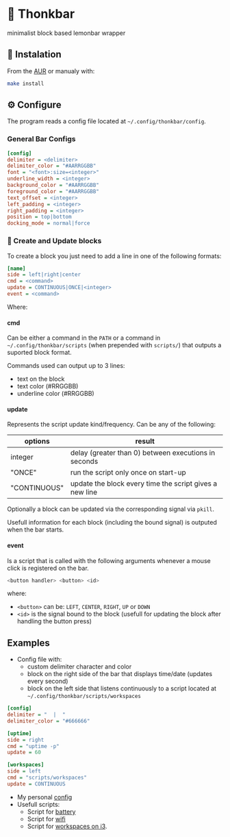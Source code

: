 # 🤔 Thonkbar

minimalist block based lemonbar wrapper
## :link: Instalation

From the [AUR](https://aur.archlinux.org/packages/thonkbar-git/) or manualy
with:

```bash
make install
```

## ⚙️ Configure

The program reads a config file located at `~/.config/thonkbar/config`.


### General Bar Configs

```ini
[config]
delimiter = <delimiter>
delimiter_color = "#AARRGGBB"
font = "<font>:size=<integer>"
underline_width = <integer>
background_color = "#AARRGGBB"
foreground_color = "#AARRGGBB"
text_offset = <integer>
left_padding = <integer>
right_padding = <integer>
position = top|bottom
docking_mode = normal|force
```

### 📡 Create and Update blocks

To create a block you just need to add a line in one of the following formats:

```ini
[name]
side = left|right|center
cmd = <command>
update = CONTINUOUS|ONCE|<integer>
event = <command>
```

Where:
#### cmd

Can be either a command in the `PATH` or a command in
`~/.config/thonkbar/scripts` (when prepended with `scripts/`) that outputs a suported block format.

Commands used can output up to 3 lines:
 - text on the block
 - text color (#RRGGBB)
 - underline color (#RRGGBB)

#### update

Represents the script update kind/frequency. Can be any of the following:

| options      | result                                                  |
| ------------ | --------------------------------------------------------|
| integer      | delay (greater than 0) between executions in seconds    |
| "ONCE"       | run the script only once on start-up                    |
| "CONTINUOUS" | update the block every time the script gives a new line |

Optionally a block can be updated via the corresponding signal via `pkill`.

Usefull information for each block (including the bound signal) is outputed when
the bar starts.

#### event
Is a script that is called with the following arguments whenever a mouse click
is registered on the bar.

```bash
<button handler> <button> <id>
```

where:
 - `<button>` can be: `LEFT`, `CENTER`, `RIGHT`, `UP` or `DOWN`
 - `<id>` is the signal bound to the block (usefull for updating the block after
     handling the button press)

## Examples

* Config file with:
  * custom delimiter character and color
  * block on the right side of the bar that displays time/date (updates every second)
  * block on the left side that listens continuously to a script located at `~/.config/thonkbar/scripts/workspaces`

```ini
[config]
delimiter = "  |  "
delimiter_color = "#666666"

[uptime]
side = right
cmd = "uptime -p"
update = 60

[workspaces]
side = left
cmd = "scripts/workspaces"
update = CONTINUOUS
 ```

* My personal [config](https://github.com/JoseFilipeFerreira/toolbelt/blob/master/powertools/thonkbar/config)
* Usefull scripts:
  * Script for [battery](https://github.com/JoseFilipeFerreira/toolbelt/blob/master/powertools/thonkbar/scripts/battery)
  * Script for [wifi](https://github.com/JoseFilipeFerreira/toolbelt/blob/master/powertools/thonkbar/scripts/wifi)
  * Script for [workspaces on i3](https://github.com/JoseFilipeFerreira/toolbelt/blob/master/powertools/thonkbar/scripts/workspaces).

